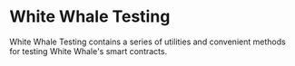 # White Whale Testing

White Whale Testing contains a series of utilities and convenient methods for testing White Whale's smart contracts.
